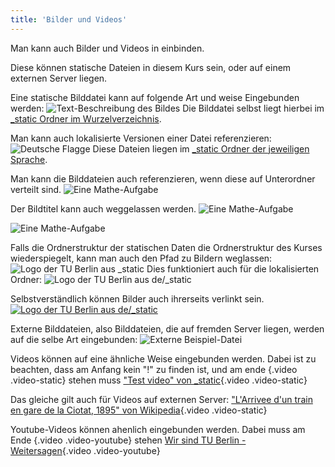 ```yaml
---
title: 'Bilder und Videos'
---
```


Man kann auch Bilder und Videos in einbinden.

Diese können statische Dateien in diesem Kurs sein, oder auf einem externen Server liegen.

Eine statische Bilddatei kann auf folgende Art und weise Eingebunden werden:
![Text-Beschreibung des Bildes](/adam.jpg "Bildtitel")
Die Bilddatei selbst liegt hierbei im [_static Ordner im Wurzelverzeichnis](/01-project/01-folders).

Man kann auch lokalisierte Versionen einer Datei referenzieren:
![Deutsche Flagge](/flag.png "Es wird die Deutsche Flagge aus de/_static geladen")
Diese Dateien liegen im [_static Ordner der jeweiligen Sprache](/01-project/01-folders).

Man kann die Bilddateien auch referenzieren, wenn diese auf Unterordner verteilt sind.
![Eine Mathe-Aufgabe](/subfolder/math.jpeg "Ein Beispiel-Bild aus einem Unterordner")

Der Bildtitel kann auch weggelassen werden.
![Eine Mathe-Aufgabe](/subfolder/math.jpeg)

![Eine Mathe-Aufgabe](/subfolder/math.jpeg)

Falls die Ordnerstruktur der statischen Daten die Ordnerstruktur des Kurses wiederspiegelt,
kann man auch den Pfad zu Bildern weglassen:
![Logo der TU Berlin aus _static](TU_Logo_kurz.png)
Dies funktioniert auch für die lokalisierten Ordner:
![Logo der TU Berlin aus de/_static](TU_Logo.png)

Selbstverständlich können Bilder auch ihrerseits verlinkt sein.
[![Logo der TU Berlin aus de/_static](TU_Logo.png)](https://www.tu-berlin.de "Homepage der TU Berlin")

Externe Bilddateien, also Bilddateien, die auf fremden Server liegen, werden auf die selbe Art eingebunden:
![Externe Beispiel-Datei](https://picsum.photos/200 "Ein Beispiel-Bild von einem Externen Server")

Videos können auf eine ähnliche Weise eingebunden werden. Dabei ist zu beachten, dass am Anfang kein "!" zu finden ist, und am ende {.video .video-static} stehen muss
["Test video" von _static](/video.mp4){.video .video-static}

Das gleiche gilt auch für Videos auf externen Server:
["L'Arrivee d'un train en gare de la Ciotat, 1895" von Wikipedia](https://upload.wikimedia.org/wikipedia/en/c/c3/L%27Arrivee_d%27un_train_en_gare_de_la_Ciotat%2C_1895.ogv){.video .video-static}

Youtube-Videos können ahenlich eingebunden werden. Dabei muss am Ende {.video .video-youtube} stehen
[Wir sind TU Berlin - Weitersagen](https://www.youtube.com/watch?v=OlH6bqv5Z-c){.video .video-youtube}
